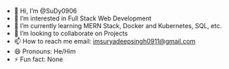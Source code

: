 - 👋 Hi, I’m @SuDy0906
- 👀 I’m interested in Full Stack Web Development
- 🌱 I’m currently learning MERN Stack, Docker and Kubernetes, SQL, etc.
- 💞️ I’m looking to collaborate on Projects
- 📫 How to reach me email: imsuryadeepsingh0911@gmail.com
- 😄 Pronouns: He/Him
- ⚡ Fun fact: None

<!---
SuDy0906/SuDy0906 is a ✨ special ✨ repository because its `README.md` (this file) appears on your GitHub profile.
You can click the Preview link to take a look at your changes.
--->
